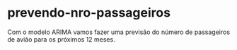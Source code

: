 # prevendo-nro-passageiros
Com o modelo ARIMA vamos fazer uma previsão do número de passageiros de avião para os próximos 12 meses.
